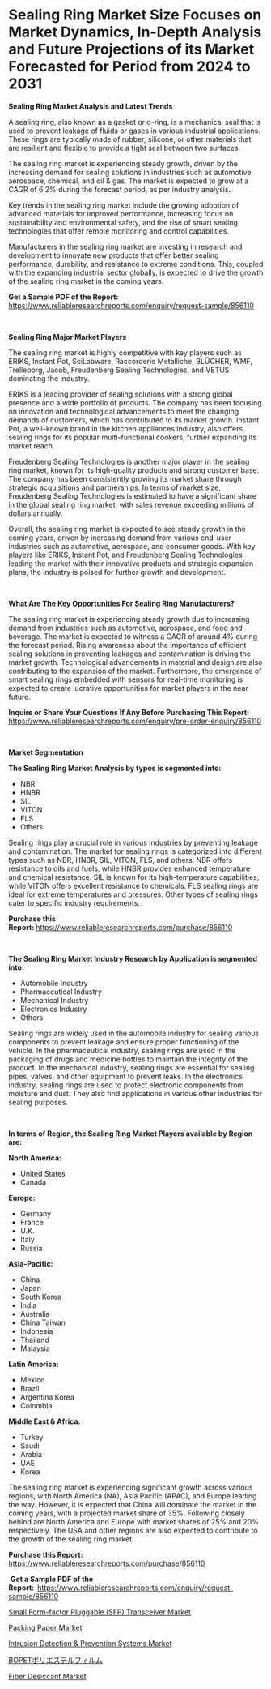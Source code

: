 <p><h1>Sealing Ring Market Size Focuses on Market Dynamics, In-Depth Analysis and Future Projections of its Market Forecasted for Period from 2024 to 2031</h1></p><p><strong>Sealing Ring Market Analysis and Latest Trends</strong></p>
<p><p>A sealing ring, also known as a gasket or o-ring, is a mechanical seal that is used to prevent leakage of fluids or gases in various industrial applications. These rings are typically made of rubber, silicone, or other materials that are resilient and flexible to provide a tight seal between two surfaces.</p><p>The sealing ring market is experiencing steady growth, driven by the increasing demand for sealing solutions in industries such as automotive, aerospace, chemical, and oil & gas. The market is expected to grow at a CAGR of 6.2% during the forecast period, as per industry analysis.</p><p>Key trends in the sealing ring market include the growing adoption of advanced materials for improved performance, increasing focus on sustainability and environmental safety, and the rise of smart sealing technologies that offer remote monitoring and control capabilities.</p><p>Manufacturers in the sealing ring market are investing in research and development to innovate new products that offer better sealing performance, durability, and resistance to extreme conditions. This, coupled with the expanding industrial sector globally, is expected to drive the growth of the sealing ring market in the coming years.</p></p>
<p><strong>Get a Sample PDF of the Report:&nbsp;</strong> <a href="https://www.reliableresearchreports.com/enquiry/request-sample/856110">https://www.reliableresearchreports.com/enquiry/request-sample/856110</a></p>
<p>&nbsp;</p>
<p><strong>Sealing Ring Major Market Players</strong></p>
<p><p>The sealing ring market is highly competitive with key players such as ERIKS, Instant Pot, SciLabware, Raccorderie Metalliche, BLÜCHER, WMF, Trelleborg, Jacob, Freudenberg Sealing Technologies, and VETUS dominating the industry. </p><p>ERIKS is a leading provider of sealing solutions with a strong global presence and a wide portfolio of products. The company has been focusing on innovation and technological advancements to meet the changing demands of customers, which has contributed to its market growth. Instant Pot, a well-known brand in the kitchen appliances industry, also offers sealing rings for its popular multi-functional cookers, further expanding its market reach. </p><p>Freudenberg Sealing Technologies is another major player in the sealing ring market, known for its high-quality products and strong customer base. The company has been consistently growing its market share through strategic acquisitions and partnerships. In terms of market size, Freudenberg Sealing Technologies is estimated to have a significant share in the global sealing ring market, with sales revenue exceeding millions of dollars annually. </p><p>Overall, the sealing ring market is expected to see steady growth in the coming years, driven by increasing demand from various end-user industries such as automotive, aerospace, and consumer goods. With key players like ERIKS, Instant Pot, and Freudenberg Sealing Technologies leading the market with their innovative products and strategic expansion plans, the industry is poised for further growth and development.</p></p>
<p>&nbsp;</p>
<p><strong>What Are The Key Opportunities For Sealing Ring Manufacturers?</strong></p>
<p><p>The sealing ring market is experiencing steady growth due to increasing demand from industries such as automotive, aerospace, and food and beverage. The market is expected to witness a CAGR of around 4% during the forecast period. Rising awareness about the importance of efficient sealing solutions in preventing leakages and contamination is driving the market growth. Technological advancements in material and design are also contributing to the expansion of the market. Furthermore, the emergence of smart sealing rings embedded with sensors for real-time monitoring is expected to create lucrative opportunities for market players in the near future.</p></p>
<p><strong>Inquire or Share Your Questions If Any Before Purchasing This Report:</strong> <a href="https://www.reliableresearchreports.com/enquiry/pre-order-enquiry/856110">https://www.reliableresearchreports.com/enquiry/pre-order-enquiry/856110</a></p>
<p>&nbsp;</p>
<p><strong>Market Segmentation</strong></p>
<p><strong>The Sealing Ring Market Analysis by types is segmented into:</strong></p>
<p><ul><li>NBR</li><li>HNBR</li><li>SIL</li><li>VITON</li><li>FLS</li><li>Others</li></ul></p>
<p><p>Sealing rings play a crucial role in various industries by preventing leakage and contamination. The market for sealing rings is categorized into different types such as NBR, HNBR, SIL, VITON, FLS, and others. NBR offers resistance to oils and fuels, while HNBR provides enhanced temperature and chemical resistance. SIL is known for its high-temperature capabilities, while VITON offers excellent resistance to chemicals. FLS sealing rings are ideal for extreme temperatures and pressures. Other types of sealing rings cater to specific industry requirements.</p></p>
<p><strong>Purchase this Report:&nbsp;</strong><a href="https://www.reliableresearchreports.com/purchase/856110">https://www.reliableresearchreports.com/purchase/856110</a></p>
<p>&nbsp;</p>
<p><strong>The Sealing Ring Market Industry Research by Application is segmented into:</strong></p>
<p><ul><li>Automobile Industry</li><li>Pharmaceutical Industry</li><li>Mechanical Industry</li><li>Electronics Industry</li><li>Others</li></ul></p>
<p><p>Sealing rings are widely used in the automobile industry for sealing various components to prevent leakage and ensure proper functioning of the vehicle. In the pharmaceutical industry, sealing rings are used in the packaging of drugs and medicine bottles to maintain the integrity of the product. In the mechanical industry, sealing rings are essential for sealing pipes, valves, and other equipment to prevent leaks. In the electronics industry, sealing rings are used to protect electronic components from moisture and dust. They also find applications in various other industries for sealing purposes.</p></p>
<p>&nbsp;</p>
<p><strong>In terms of Region, the Sealing Ring Market Players available by Region are:</strong></p>
<p>
    <p> <strong> North America: </strong>
        <ul>
            <li>United States</li>
            <li>Canada</li>
        </ul>
        </p> 
    <p> <strong> Europe: </strong>
        <ul>
            <li>Germany</li>
            <li>France</li>
            <li>U.K.</li>
            <li>Italy</li>
            <li>Russia</li>
        </ul>
        </p> 
    <p> <strong> Asia-Pacific: </strong>
        <ul>
            <li>China</li>
            <li>Japan</li>
            <li>South Korea</li>
            <li>India</li>
            <li>Australia</li>
            <li>China Taiwan</li>
            <li>Indonesia</li>
            <li>Thailand</li>
            <li>Malaysia</li>
        </ul>
        </p> 
    <p> <strong> Latin America: </strong>
        <ul>
            <li>Mexico</li>
            <li>Brazil</li>
            <li>Argentina Korea</li>
            <li>Colombia</li>
        </ul>
        </p> 
    <p> <strong> Middle East & Africa: </strong>
        <ul>
            <li>Turkey</li>
            <li>Saudi</li>
            <li>Arabia</li>
            <li>UAE</li>
            <li>Korea</li>
        </ul>
    </p>
    </p>
<p><p>The sealing ring market is experiencing significant growth across various regions, with North America (NA), Asia Pacific (APAC), and Europe leading the way. However, it is expected that China will dominate the market in the coming years, with a projected market share of 35%. Following closely behind are North America and Europe with market shares of 25% and 20% respectively. The USA and other regions are also expected to contribute to the growth of the sealing ring market.</p></p>
<p><strong>Purchase this Report: </strong><a href="https://www.reliableresearchreports.com/purchase/856110">https://www.reliableresearchreports.com/purchase/856110</a></p>
<p>&nbsp;<strong>Get a Sample PDF of the Report:&nbsp;&nbsp;</strong><a href="https://www.reliableresearchreports.com/enquiry/request-sample/856110">https://www.reliableresearchreports.com/enquiry/request-sample/856110</a></p>
<p><strong></strong></p>
<p><p><a href="https://issuu.com/reportprime-2/docs/small-form-factor-pluggable-sfp-transceiver-market">Small Form-factor Pluggable (SFP) Transceiver Market</a></p><p><a href="https://github.com/brenzgnarento/Market-Research-Report-List-1/blob/main/packing-paper-market.md">Packing Paper Market</a></p><p><a href="https://issuu.com/reportprime-2/docs/intrusion-detection-prevention-systems-market-size">Intrusion Detection & Prevention Systems Market</a></p><p><a href="https://github.com/jkjreqjscoxx7/Market-Research-Report-List-1/blob/main/2574430190613.md">BOPETポリエステルフィルム</a></p><p><a href="https://github.com/jerrycopelandthomaswsqd8q/Market-Research-Report-List-1/blob/main/fiber-desiccant-market.md">Fiber Desiccant Market</a></p></p>